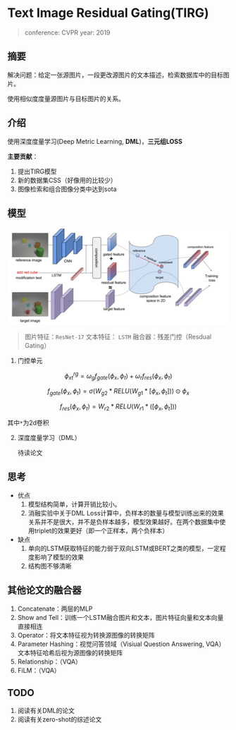 # Text Image Residual Gating(TIRG)

> conference: CVPR
> year: 2019

## 摘要

解决问题：给定一张源图片，一段更改源图片的文本描述，检索数据库中的目标图片。

使用相似度度量源图片与目标图片的关系。

## 介绍

使用深度度量学习(Deep Metric Learning, **DML**)，**三元组LOSS**

**主要贡献**：
1. 提出TIRG模型
2. 新的数据集CSS（好像用的比较少）
3. 图像检索和组合图像分类中达到sota

## 模型

![模型示意](TIRG.assets/Fig2.jpg)

> 图片特征：`ResNet-17`
> 文本特征： `LSTM`
> 融合器：残差门控（Resdual Gating）

1. 门控单元

$$
\phi_{xt}^{rg}=\omega_{g}f_{gate}(\phi_x, \phi_t)+\omega_{r}f_{res}(\phi_x, \phi_t)
$$

$$
f_{gate}(\phi_x, \phi_t)=\sigma(W_{g2}*RELU(W_{g1}*[\phi_x, \phi_t]))\odot\phi_x
$$

$$
f_{res}(\phi_x, \phi_t)=W_{r2}*RELU(W_{r1}*([\phi_x, \phi_t]))
$$

其中`*`为2d卷积

2. 深度度量学习（DML）

    待读论文

## 思考

- 优点
    1. 模型结构简单，计算开销比较小。
    1. 消融实验中关于DML Loss计算中，负样本的数量与模型训练出来的效果关系并不是很大，并不是负样本越多，模型效果越好。在两个数据集中使用triplet的效果更好（即一个正样本，两个负样本）
- 缺点
    1. 单向的LSTM获取特征的能力弱于双向LSTM或BERT之类的模型，一定程度影响了模型的效果
    2. 结构图不够清晰

## 其他论文的融合器

1. Concatenate：两层的MLP
2. Show and Tell：训练一个LSTM融合图片和文本，图片特征向量和文本向量直接相连
3. Operator：将文本特征视为转换源图像的转换矩阵
4. Parameter Hashing：视觉问答领域（Visiual Question Answering, VQA）文本特征哈希后视为源图像的转换矩阵
5. Relationship：（VQA）
6. FiLM：（VQA）

## TODO

1. 阅读有关DML的论文
1. 阅读有关zero-shot的综述论文
